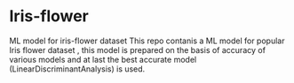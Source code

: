 # Iris-flower
ML model for iris-flower dataset
This repo contanis a ML model for popular Iris flower dataset , this model is prepared on the basis of accuracy of various models and at
last the best accurate model (LinearDiscriminantAnalysis) is used.
